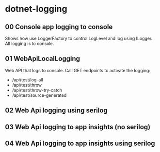 # dotnet-logging

## 00 Console app logging to console
Shows how use LoggerFactory to control LogLevel and log using ILogger. All logging is to console.

## 01 WebApiLocalLogging
Web API that logs to console.
Call GET endpoints to activate the logging:
- /api/test/log-all
- /api/test/throw
- /api/test/throw-try-catch
- /api/test/source-generated

## 02 Web Api logging using serilog

## 03 Web Api logging to app insights (no serilog)

## 04 Web Api logging to app insights using serilog
